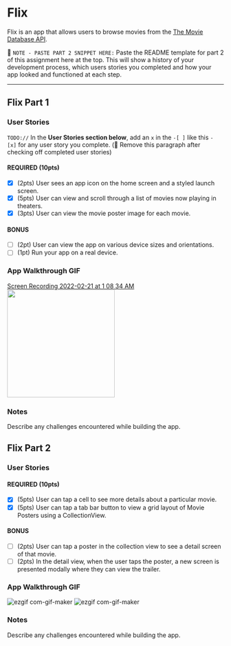 # Flix

Flix is an app that allows users to browse movies from the [The Movie Database API](http://docs.themoviedb.apiary.io/#).

📝 `NOTE - PASTE PART 2 SNIPPET HERE:` Paste the README template for part 2 of this assignment here at the top. This will show a history of your development process, which users stories you completed and how your app looked and functioned at each step.

---

## Flix Part 1

### User Stories
`TODO://` In the **User Stories section below**, add an `x` in the `-[ ]` like this `- [x]` for any user story you complete. (🚫 Remove this paragraph after checking off completed user stories)

#### REQUIRED (10pts)
- [X] (2pts) User sees an app icon on the home screen and a styled launch screen.
- [X] (5pts) User can view and scroll through a list of movies now playing in theaters.
- [X] (3pts) User can view the movie poster image for each movie.

#### BONUS
- [ ] (2pt) User can view the app on various device sizes and orientations.
- [ ] (1pt) Run your app on a real device.

### App Walkthrough GIF
[Screen Recording 2022-02-21 at 1 08 34 AM](https://user-images.githubusercontent.com/72830075/154899170-d00cd893-b555-43e4-9fdd-d91464edf045.gif)
<img src= "(https://user-images.githubusercontent.com/72830075/154899170-d00cd893-b555-43e4-9fdd-d91464edf045.gif)" width=250><br>

### Notes
Describe any challenges encountered while building the app.

## Flix Part 2

### User Stories

#### REQUIRED (10pts)
- [X] (5pts) User can tap a cell to see more details about a particular movie.
- [X] (5pts) User can tap a tab bar button to view a grid layout of Movie Posters using a CollectionView.

#### BONUS
- [ ] (2pts) User can tap a poster in the collection view to see a detail screen of that movie.
- [ ] (2pts) In the detail view, when the user taps the poster, a new screen is presented modally where they can view the trailer.

### App Walkthrough GIF
![ezgif com-gif-maker](https://user-images.githubusercontent.com/72830075/155462926-e7b5325e-65e7-4cf3-a031-1b3a001f0409.gif)
![ezgif com-gif-maker](https://user-images.githubusercontent.com/72830075/155462935-494f27ed-e87f-44ec-bedc-e5eca12206b5.gif)


### Notes
Describe any challenges encountered while building the app.
